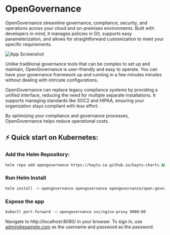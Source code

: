 # OpenGovernance

OpenGovernance streamline governance, compliance, security, and operations across your cloud and on-premises environments. Built with developers in mind, it manages policies in Git, supports easy parameterization, and allows for straightforward customization to meet your specific requirements.

![App Screenshot](https://raw.githubusercontent.com/kaytu-io/open-governance/b714c9bce4bd59e8bc4305007f88d856aeb360fe/screenshots/app%20-%20screenshot%201.png)

Unlike traditional governance tools that can be complex to set up and maintain, OpenGovernance is user-friendly and easy to operate. You can have your governance framework up and running in a few minutes minutes without dealing with intricate configurations.

OpenGovernance can replace legacy compliance systems by providing a unified interface, reducing the need for multiple separate installations. It supports managing standards like SOC2 and HIPAA, ensuring your organization stays compliant with less effort.

By optimizing your compliance and governance processes, OpenGovernance helps reduce operational costs.


## ⚡️ Quick start on Kubernetes:

### Add the Helm Repository:

```bash
helm repo add opengovernance https://kaytu-io.github.io/kaytu-charts && helm repo update
```

### Run Helm Install
```bash
helm install -n opengovernance opengovernance opengovernance/open-governance --create-namespace --timeout=10m
```

### Expose the app

```bash
kubectl port-forward -n opengovernance svc/nginx-proxy 8080:80
```
Navigate to http://localhost:8080/ in your browser.
To sign in, use admin@example.com as the username and password as the password.
